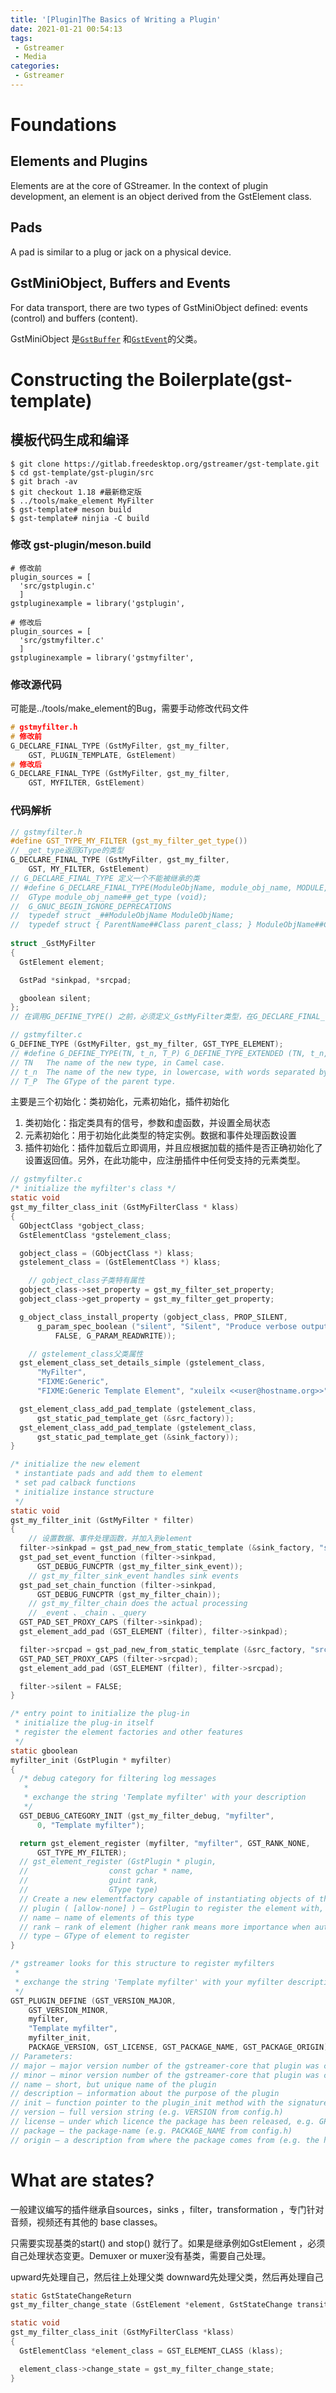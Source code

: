 ```yaml
---
title: '[Plugin]The Basics of Writing a Plugin'
date: 2021-01-21 00:54:13
tags:
 - Gstreamer
 - Media
categories:
 - Gstreamer
---
```

# Foundations

## Elements and Plugins

Elements are at the core of GStreamer. In the context of plugin development, an element is an object derived from the GstElement class. 

## Pads

 A pad is similar to a plug or jack on a physical device.

## GstMiniObject, Buffers and Events

For data transport, there are two types of GstMiniObject defined: events (control) and buffers (content).

GstMiniObject 是[`GstBuffer`](https://gstreamer.freedesktop.org/documentation/gstreamer/gstbuffer.html#GstBuffer) 和[`GstEvent`](https://gstreamer.freedesktop.org/documentation/gstreamer/gstevent.html#GstEvent)的父类。

# Constructing the Boilerplate(gst-template)
## 模板代码生成和编译
```
$ git clone https://gitlab.freedesktop.org/gstreamer/gst-template.git
$ cd gst-template/gst-plugin/src
$ git brach -av
$ git checkout 1.18 #最新稳定版
$ ../tools/make_element MyFilter
$ gst-template# meson build
$ gst-template# ninjia -C build
```
### 修改 gst-plugin/meson.build

```text
# 修改前
plugin_sources = [
  'src/gstplugin.c'
  ]
gstpluginexample = library('gstplugin',

# 修改后
plugin_sources = [
  'src/gstmyfilter.c'
  ]
gstpluginexample = library('gstmyfilter',
```
### 修改源代码
可能是../tools/make_element的Bug，需要手动修改代码文件
```C
# gstmyfilter.h
# 修改前
G_DECLARE_FINAL_TYPE (GstMyFilter, gst_my_filter,
    GST, PLUGIN_TEMPLATE, GstElement)
# 修改后
G_DECLARE_FINAL_TYPE (GstMyFilter, gst_my_filter,
    GST, MYFILTER, GstElement)
```
### 代码解析
```c
// gstmyfilter.h
#define GST_TYPE_MY_FILTER (gst_my_filter_get_type())
// _get_type返回GType的类型
G_DECLARE_FINAL_TYPE (GstMyFilter, gst_my_filter,
    GST, MY_FILTER, GstElement)
// G_DECLARE_FINAL_TYPE 定义一个不能被继承的类
// #define G_DECLARE_FINAL_TYPE(ModuleObjName, module_obj_name, MODULE, OBJ_NAME, ParentName) \
//  GType module_obj_name##_get_type (void);                                                               \
//  G_GNUC_BEGIN_IGNORE_DEPRECATIONS                                                                       \
//  typedef struct _##ModuleObjName ModuleObjName;                                                         \
//  typedef struct { ParentName##Class parent_class; } ModuleObjName##Class;  
    
struct _GstMyFilter
{
  GstElement element;

  GstPad *sinkpad, *srcpad;

  gboolean silent;
};
// 在调用G_DEFINE_TYPE() 之前，必须定义_GstMyFilter类型，在G_DECLARE_FINAL_TYPE中被自动定义为GstMyFilter

// gstmyfilter.c
G_DEFINE_TYPE (GstMyFilter, gst_my_filter, GST_TYPE_ELEMENT);
// #define G_DEFINE_TYPE(TN, t_n, T_P) G_DEFINE_TYPE_EXTENDED (TN, t_n, T_P, 0, {})
// TN	The name of the new type, in Camel case.
// t_n	The name of the new type, in lowercase, with words separated by '_'.
// T_P	The GType of the parent type.
```
主要是三个初始化：类初始化，元素初始化，插件初始化
1. 类初始化：指定类具有的信号，参数和虚函数，并设置全局状态
2. 元素初始化：用于初始化此类型的特定实例。数据和事件处理函数设置
3. 插件初始化：插件加载后立即调用，并且应根据加载的插件是否正确初始化了设置返回值。另外，在此功能中，应注册插件中任何受支持的元素类型。

```c
// gstmyfilter.c
/* initialize the myfilter's class */
static void
gst_my_filter_class_init (GstMyFilterClass * klass)
{
  GObjectClass *gobject_class;
  GstElementClass *gstelement_class;

  gobject_class = (GObjectClass *) klass;
  gstelement_class = (GstElementClass *) klass;

    // gobject_class子类特有属性
  gobject_class->set_property = gst_my_filter_set_property;
  gobject_class->get_property = gst_my_filter_get_property;

  g_object_class_install_property (gobject_class, PROP_SILENT,
      g_param_spec_boolean ("silent", "Silent", "Produce verbose output ?",
          FALSE, G_PARAM_READWRITE));

    // gstelement_class父类属性
  gst_element_class_set_details_simple (gstelement_class,
      "MyFilter",
      "FIXME:Generic",
      "FIXME:Generic Template Element", "xuleilx <<user@hostname.org>>");

  gst_element_class_add_pad_template (gstelement_class,
      gst_static_pad_template_get (&src_factory));
  gst_element_class_add_pad_template (gstelement_class,
      gst_static_pad_template_get (&sink_factory));
}

/* initialize the new element
 * instantiate pads and add them to element
 * set pad calback functions
 * initialize instance structure
 */
static void
gst_my_filter_init (GstMyFilter * filter)
{
    // 设置数据、事件处理函数，并加入到element
  filter->sinkpad = gst_pad_new_from_static_template (&sink_factory, "sink");
  gst_pad_set_event_function (filter->sinkpad,
      GST_DEBUG_FUNCPTR (gst_my_filter_sink_event));
    // gst_my_filter_sink_event handles sink events
  gst_pad_set_chain_function (filter->sinkpad,
      GST_DEBUG_FUNCPTR (gst_my_filter_chain));
    // gst_my_filter_chain does the actual processing
    // _event 、_chain 、_query 
  GST_PAD_SET_PROXY_CAPS (filter->sinkpad);
  gst_element_add_pad (GST_ELEMENT (filter), filter->sinkpad);

  filter->srcpad = gst_pad_new_from_static_template (&src_factory, "src");
  GST_PAD_SET_PROXY_CAPS (filter->srcpad);
  gst_element_add_pad (GST_ELEMENT (filter), filter->srcpad);

  filter->silent = FALSE;
}

/* entry point to initialize the plug-in
 * initialize the plug-in itself
 * register the element factories and other features
 */
static gboolean
myfilter_init (GstPlugin * myfilter)
{
  /* debug category for filtering log messages
   *
   * exchange the string 'Template myfilter' with your description
   */
  GST_DEBUG_CATEGORY_INIT (gst_my_filter_debug, "myfilter",
      0, "Template myfilter");

  return gst_element_register (myfilter, "myfilter", GST_RANK_NONE,
      GST_TYPE_MY_FILTER);
  // gst_element_register (GstPlugin * plugin,
  //                  const gchar * name,
  //                  guint rank,
  //                  GType type)
  // Create a new elementfactory capable of instantiating objects of the type and add the factory to plugin.
  // plugin ( [allow-none] ) – GstPlugin to register the element with, or NULL for a static element.
  // name – name of elements of this type
  // rank – rank of element (higher rank means more importance when autoplugging)
  // type – GType of element to register
}

/* gstreamer looks for this structure to register myfilters
 *
 * exchange the string 'Template myfilter' with your myfilter description
 */
GST_PLUGIN_DEFINE (GST_VERSION_MAJOR,
    GST_VERSION_MINOR,
    myfilter,
    "Template myfilter",
    myfilter_init,
    PACKAGE_VERSION, GST_LICENSE, GST_PACKAGE_NAME, GST_PACKAGE_ORIGIN)
// Parameters:
// major – major version number of the gstreamer-core that plugin was compiled for
// minor – minor version number of the gstreamer-core that plugin was compiled for
// name – short, but unique name of the plugin
// description – information about the purpose of the plugin
// init – function pointer to the plugin_init method with the signature of static gboolean plugin_init (GstPlugin * plugin).
// version – full version string (e.g. VERSION from config.h)
// license – under which licence the package has been released, e.g. GPL, LGPL.
// package – the package-name (e.g. PACKAGE_NAME from config.h)
// origin – a description from where the package comes from (e.g. the homepage URL)
```

# What are states?

一般建议编写的插件继承自sources，sinks ，filter，transformation ，专门针对音频，视频还有其他的 base classes。

只需要实现基类的start() and stop() 就行了。如果是继承例如GstElement ，必须自己处理状态变更。Demuxer or muxer没有基类，需要自己处理。

upward先处理自己，然后往上处理父类
downward先处理父类，然后再处理自己

```c
static GstStateChangeReturn
gst_my_filter_change_state (GstElement *element, GstStateChange transition);

static void
gst_my_filter_class_init (GstMyFilterClass *klass)
{
  GstElementClass *element_class = GST_ELEMENT_CLASS (klass);

  element_class->change_state = gst_my_filter_change_state;
}

```
